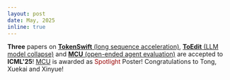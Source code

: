 ```yaml
---
layout: post
date: May, 2025
inline: true
---
```


<b>Three</b> papers on [**TokenSwift** (long sequence acceleration)](publication#tokenswift), [**ToEdit** (LLM model collapse)](publication#toedit) and [**MCU** (open-ended agent evaluation)](publication#mcu) are accepted to **ICML'25**! [MCU](publication#mcu) is awarded as <span style="color: #990000">Spotlight</span> Poster! Congratulations to Tong, Xuekai and Xinyue! 
 